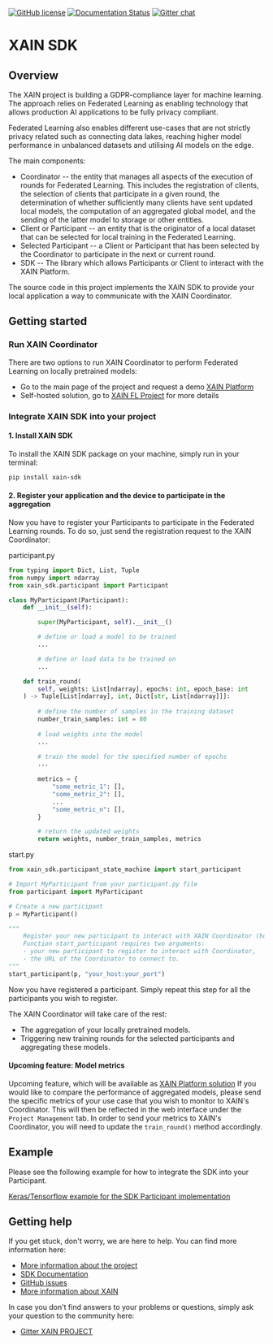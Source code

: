 
[![GitHub license](https://img.shields.io/github/license/xainag/xain-sdk?style=flat-square)](https://github.com/xainag/xain-sdk/blob/master/LICENSE)
[![Documentation Status](https://readthedocs.org/projects/xain-sdk/badge/?version=latest&style=flat-square)](https://xain-sdk.readthedocs.io/en/latest/)
[![Gitter chat](https://badges.gitter.im/xainag.png)](https://gitter.im/xainag)


# XAIN SDK

## Overview

The XAIN project is building a GDPR-compliance layer for machine learning. The approach relies on Federated Learning 
as enabling technology that allows production AI applications to be fully privacy compliant.

Federated Learning also enables different use-cases that are not strictly privacy related such as connecting data 
lakes, reaching higher model performance in unbalanced datasets and utilising AI models on the edge.

The main components:

- Coordinator -- the entity that manages all aspects of the execution of rounds for Federated Learning. 
This includes the registration of clients, the selection of clients that participate in a given round, the 
determination of whether sufficiently many clients have sent updated local models, the computation of an aggregated 
global model, and the sending of the latter model to storage or other entities.
- Client or Participant -- an entity that is the originator of a local dataset that can be selected for local 
training in the Federated Learning. 
- Selected Participant -- a Client or Participant that has been selected by the Coordinator to participate in the next 
or current round.
- SDK -- The library which allows Participants or Client to interact with the XAIN Platform.

The source code in this project implements the XAIN SDK to provide your local application a way 
to communicate with the XAIN Coordinator.

## Getting started

### Run XAIN Coordinator

There are two options to run XAIN Coordinator to perform Federated Learning on locally pretrained models: 

* Go to the main page of the project and request a demo [XAIN Platform](https://www.xain.io/federated-learning-platform)
* Self-hosted solution, go to [XAIN FL Project](https://github.com/xainag/xain-fl) for more details

### Integrate XAIN SDK into your project

#### 1. Install XAIN SDK

To install the XAIN SDK package on your machine, simply run in your terminal:

```bash
pip install xain-sdk
```

#### 2. Register your application and the device to participate in the aggregation

Now you have to register your Participants to participate in the Federated Learning rounds. To do so, 
just send the registration request to the XAIN Coordinator:

participant.py

```python
from typing import Dict, List, Tuple
from numpy import ndarray
from xain_sdk.participant import Participant

class MyParticipant(Participant):
    def __init__(self):

        super(MyParticipant, self).__init__()

        # define or load a model to be trained
        ...

        # define or load data to be trained on
        ...

    def train_round(
        self, weights: List[ndarray], epochs: int, epoch_base: int
    ) -> Tuple[List[ndarray], int, Dict[str, List[ndarray]]]:
        
        # define the number of samples in the training dataset
        number_train_samples: int = 80
        
        # load weights into the model
        ...

        # train the model for the specified number of epochs
        ...
        
        metrics = {
            "some_metric_1": [],
            "some_metric_2": [],
            ...
            "some_metric_n": [],
        }

        # return the updated weights
        return weights, number_train_samples, metrics
```

start.py

```python
from xain_sdk.participant_state_machine import start_participant

# Import MyParticipant from your participant.py file 
from participant import MyParticipant

# Create a new participant
p = MyParticipant()

"""
    Register your new participant to interact with XAIN Coordinator (hosted at XAIN Platform or self-hosted solution).
    Function start_participant requires two arguments:
    - your new participant to register to interact with Coordinator,
    - the URL of the Coordinator to connect to. 
""" 
start_participant(p, "your_host:your_port")
```

Now you have registered a participant. Simply repeat this step for all the participants you wish to register.

The XAIN Coordinator will take care of the rest: 
- The aggregation of your locally pretrained models.
- Triggering new training rounds for the selected participants and aggregating these models.


#### Upcoming feature: Model metrics

Upcoming feature, which will be available as [XAIN Platform solution](https://www.xain.io/federated-learning-platform)
If you would like to compare the performance of aggregated models, please send the specific metrics of your use 
case that you wish to monitor to XAIN's Coordinator. This will then be reflected in the web interface 
under the `Project Management` tab. In order to send your metrics to XAIN's Coordinator, you will need to update the `train_round()` method accordingly.

## Example

Please see the following example for how to integrate the SDK into your Participant.

[Keras/Tensorflow example for the SDK Participant implementation](https://xain-sdk.readthedocs.io/en/latest/examples/tensorflow_keras.html)


## Getting help

If you get stuck, don't worry, we are here to help. You can find more information here:

 * [More information about the project](https://docs.xain.io)
 * [SDK Documentation](https://xain-sdk.readthedocs.io/en/latest/)
 * [GitHub issues](https://github.com/xainag/xain-sdk/issues)
 * [More information about XAIN](https://xain.io)

In case you don't find answers to your problems or questions, simply ask your question to the community here:

* [Gitter XAIN PROJECT](https://gitter.im/xainag)
